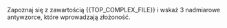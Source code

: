 Zapoznaj się z zawartością {{TOP_COMPLEX_FILE}} i wskaż 3 nadmiarowe antywzorce, które wprowadzają złożoność.